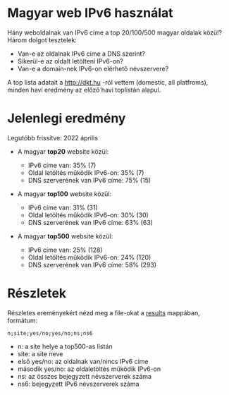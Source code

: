 # Magyar web IPv6 használat

Hány weboldalnak van IPv6 címe a top 20/100/500 magyar oldalak közül?
Három dolgot tesztelek:
  * Van-e az oldalnak IPv6 címe a DNS szerint?
  * Sikerül-e az oldalt letölteni IPv6-on?
  * Van-e a domain-nek IPv6-on elérhető névszervere?

A top lista adatait a http://dkt.hu -ról vettem (domestic, all platfroms), minden havi eredmény az előző havi toplistán alapul.

# Jelenlegi eredmény

Legutóbb frissítve: 2022 április

  * A magyar **top20** website közül:
    * IPv6 címe van: 35% (7)
    * Oldal letöltés működik IPv6-on: 35% (7)
    * DNS szerverének van IPv6 címe: 75% (15)

  * A magyar **top100** website közül:
    * IPv6 címe van: 31% (31)
    * Oldal letöltés működik IPv6-on: 30% (30)
    * DNS szerverének van IPv6 címe: 63% (63)

  * A magyar **top500** website közül:
    * IPv6 címe van: 25% (128)
    * Oldal letöltés működik IPv6-on: 24% (120)
    * DNS szerverének van IPv6 címe: 58% (293)

# Részletek

Részletes ereményekért nézd meg a file-okat a [results](https://github.com/atommaki/hungarian-web-ipv6/tree/master/results) mappában, formátum:
```
n;site;yes/no;yes/no;ns;ns6
```
 * n: a site helye a top500-as listán
 * site: a site neve
 * első yes/no: az oldalnak van/nincs IPv6 címe
 * második yes/no: az oldaletöltés működik IPv6-on
 * ns: az összes bejegyzett névszerverek száma
 * ns6: bejegyzett IPv6 névszerverek száma

